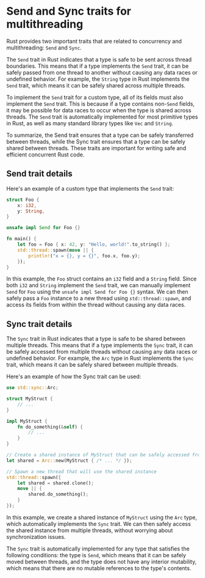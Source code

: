 # Send and Sync traits for multithreading

Rust provides two important traits that are related to concurrency and multithreading: `Send` and `Sync`.

The `Send` trait in Rust indicates that a type is safe to be sent across thread boundaries. This means that if a type implements the `Send` trait, it can be safely passed from one thread to another without causing any data races or undefined behavior. For example, the `String` type in Rust implements the `Send` trait, which means it can be safely shared across multiple threads.

To implement the `Send` trait for a custom type, all of its fields must also implement the `Send` trait. This is because if a type contains non-`Send` fields, it may be possible for data races to occur when the type is shared across threads. The `Send` trait is automatically implemented for most primitive types in Rust, as well as many standard library types like `Vec` and `String`.

To summarize, the Send trait ensures that a type can be safely transferred between threads, while the Sync trait ensures that a type can be safely shared between threads. These traits are important for writing safe and efficient concurrent Rust code.


## Send trait details

Here's an example of a custom type that implements the `Send` trait:

```rust
struct Foo {
    x: i32,
    y: String,
}

unsafe impl Send for Foo {}

fn main() {
    let foo = Foo { x: 42, y: "Hello, world!".to_string() };
    std::thread::spawn(move || {
        println!("x = {}, y = {}", foo.x, foo.y);
    });
}
```

In this example, the `Foo` struct contains an `i32` field and a `String` field. Since both `i32` and `String` implement the `Send` trait, we can manually implement `Send` for `Foo` using the `unsafe impl Send for Foo {}` syntax. We can then safely pass a `Foo` instance to a new thread using `std::thread::spawn`, and access its fields from within the thread without causing any data races.


## Sync trait details

The `Sync` trait in Rust indicates that a type is safe to be shared between multiple threads. This means that if a type implements the `Sync` trait, it can be safely accessed from multiple threads without causing any data races or undefined behavior. For example, the `Arc` type in Rust implements the `Sync` trait, which means it can be safely shared between multiple threads.

Here's an example of how the Sync trait can be used:

```rust
use std::sync::Arc;

struct MyStruct {
    // ...
}

impl MyStruct {
    fn do_something(&self) {
        // ...
    }
}

// Create a shared instance of MyStruct that can be safely accessed from multiple threads
let shared = Arc::new(MyStruct { /* ... */ });

// Spawn a new thread that will use the shared instance
std::thread::spawn({
    let shared = shared.clone();
    move || {
        shared.do_something();
    }
});
```

In this example, we create a shared instance of `MyStruct` using the `Arc` type, which automatically implements the `Sync` trait. We can then safely access the shared instance from multiple threads, without worrying about synchronization issues.

The `Sync` trait is automatically implemented for any type that satisfies the following conditions: the type is `Send`, which means that it can be safely moved between threads, and the type does not have any interior mutability, which means that there are no mutable references to the type's contents.
